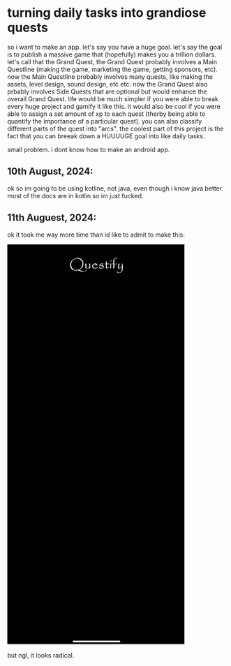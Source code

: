 # turning daily tasks into grandiose quests
so i want to make an app. let's say you have a huge goal. let's say the goal is to publish a massive game that (hopefully) makes you a trillion dollars. let's call that the Grand Quest, the Grand Quest probably involves a Main Questline (making the game, marketing the game, getting sponsors, etc). now the Main Questline probably involves many quests, like making the assets, level design, sound design, etc etc. now the Grand Quest also prbably involves Side Quests that are optional but would enhance the overall Grand Quest. life would be much simpler if you were able to break every huge project and gamify it like this. it would also be cool if you were able to assign a set amount of xp to each quest (therby being able to quantify the importance of a particular quest). you can also classify different parts of the quest into "arcs". the coolest part of this project is the fact that you can breeak down a HUUUUGE goal into like daily tasks. 

small problem. i dont know how to make an android app. 

## 10th August, 2024:
ok so im going to be using kotline, not java, even though i know java better. most of the docs are in kotlin so im just fucked. 

## 11th Auguest, 2024:
ok it took me way more time than id like to admit to make this:

![YOOOOO](/images/imagesforapp/1.png)

but ngl, it looks radical. 